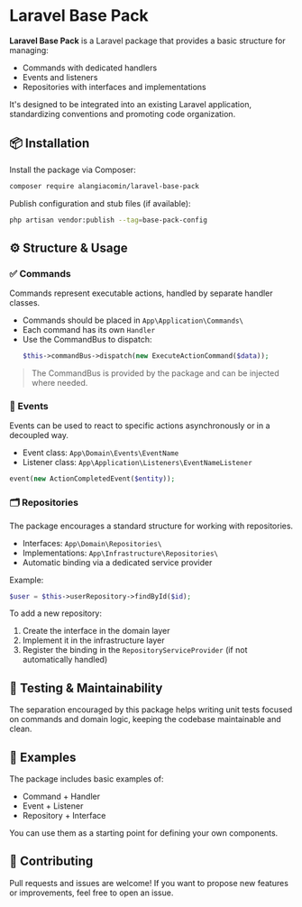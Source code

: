 # Laravel Base Pack

**Laravel Base Pack** is a Laravel package that provides a basic structure for managing:

- Commands with dedicated handlers
- Events and listeners
- Repositories with interfaces and implementations

It's designed to be integrated into an existing Laravel application, standardizing conventions and promoting code
organization.

## 📦 Installation

Install the package via Composer:

```bash
composer require alangiacomin/laravel-base-pack
```

Publish configuration and stub files (if available):

```bash
php artisan vendor:publish --tag=base-pack-config
```

## ⚙️ Structure & Usage

### ✅ Commands

Commands represent executable actions, handled by separate handler classes.

- Commands should be placed in `App\Application\Commands\`
- Each command has its own `Handler`
- Use the CommandBus to dispatch:
  ```php
  $this->commandBus->dispatch(new ExecuteActionCommand($data));
  ```

> The CommandBus is provided by the package and can be injected where needed.

### 🔄 Events

Events can be used to react to specific actions asynchronously or in a decoupled way.

- Event class: `App\Domain\Events\EventName`
- Listener class: `App\Application\Listeners\EventNameListener`

```php
event(new ActionCompletedEvent($entity));
```

### 🗂️ Repositories

The package encourages a standard structure for working with repositories.

- Interfaces: `App\Domain\Repositories\`
- Implementations: `App\Infrastructure\Repositories\`
- Automatic binding via a dedicated service provider

Example:

```php
$user = $this->userRepository->findById($id);
```

To add a new repository:

1. Create the interface in the domain layer
2. Implement it in the infrastructure layer
3. Register the binding in the `RepositoryServiceProvider` (if not automatically handled)

## 🧪 Testing & Maintainability

The separation encouraged by this package helps writing unit tests focused on commands and domain logic, keeping the
codebase maintainable and clean.

## 📁 Examples

The package includes basic examples of:

- Command + Handler
- Event + Listener
- Repository + Interface

You can use them as a starting point for defining your own components.

## 📝 Contributing

Pull requests and issues are welcome!
If you want to propose new features or improvements, feel free to open an issue.
